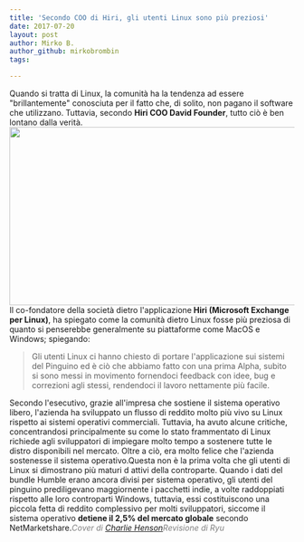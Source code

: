 ```yaml
---
title: 'Secondo COO di Hiri, gli utenti Linux sono più preziosi'
date: 2017-07-20
layout: post
author: Mirko B.
author_github: mirkobrombin
tags:

---
```

Quando si tratta di Linux, la comunità ha la tendenza ad essere "brillantemente" conosciuta per il fatto che, di solito, non pagano il software che utilizzano. Tuttavia, secondo <strong>Hiri COO David Founder</strong>, tutto ciò è ben lontano dalla verità.<img class="aligncenter wp-image-1003 size-full size-full wp-image-53" src="https://linuxhub.it/wordpress/wp-content/uploads/2017/07/main-qimg-25b0546a38ed5bcacf11546b7565470c.png" alt="" width="602" height="315" />Il co-fondatore della società dietro l'applicazione<strong> Hiri (Microsoft Exchange per Linux)</strong>, ha spiegato come la comunità dietro Linux fosse più preziosa di quanto si penserebbe generalmente su piattaforme come MacOS e Windows; spiegando:<blockquote>Gli utenti Linux ci hanno chiesto di portare l'applicazione sui sistemi del Pinguino ed è ciò che abbiamo fatto con una prima Alpha, subito si sono messi in movimento fornendoci feedback con idee, bug e correzioni agli stessi, rendendoci il lavoro nettamente più facile.</blockquote>Secondo l'esecutivo, grazie all'impresa che sostiene il sistema operativo libero, l'azienda ha sviluppato un flusso di reddito molto più vivo su Linux rispetto ai sistemi operativi commerciali. Tuttavia, ha avuto alcune critiche, concentrandosi principalmente su come lo stato frammentato di Linux richiede agli sviluppatori di impiegare molto tempo a sostenere tutte le distro disponibili nel mercato. Oltre a ciò, era molto felice che l'azienda sostenesse il sistema operativo.Questa non è la prima volta che gli utenti di Linux si dimostrano più maturi d attivi della controparte. Quando i dati del bundle Humble erano ancora divisi per sistema operativo, gli utenti del pinguino prediligevano maggiornente i pacchetti indie, a volte raddoppiati rispetto alle loro controparti Windows, tuttavia, essi costituiscono una piccola fetta di reddito complessivo per molti sviluppatori, siccome il sistema operativo <strong>detiene il 2,5% del mercato globale</strong> secondo NetMarketshare.<span style="color: #808080;"><em>Cover di <a href="http://charlie-henson.deviantart.com/">Charlie Henson</a></em></span><span style="color: #808080;"><em>Revisione di Ryu</em></span>